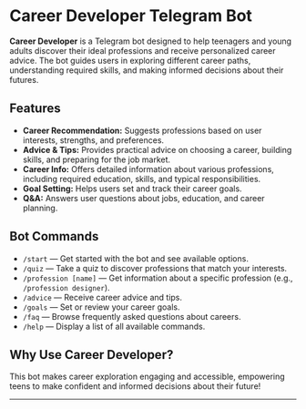 # Career Developer Telegram Bot

**Career Developer** is a Telegram bot designed to help teenagers and young adults discover their ideal professions and receive personalized career advice. The bot guides users in exploring different career paths, understanding required skills, and making informed decisions about their futures.

## Features

- **Career Recommendation:** Suggests professions based on user interests, strengths, and preferences.
- **Advice & Tips:** Provides practical advice on choosing a career, building skills, and preparing for the job market.
- **Career Info:** Offers detailed information about various professions, including required education, skills, and typical responsibilities.
- **Goal Setting:** Helps users set and track their career goals.
- **Q&A:** Answers user questions about jobs, education, and career planning.

## Bot Commands

- `/start` — Get started with the bot and see available options.
- `/quiz` — Take a quiz to discover professions that match your interests.
- `/profession [name]` — Get information about a specific profession (e.g., `/profession designer`).
- `/advice` — Receive career advice and tips.
- `/goals` — Set or review your career goals.
- `/faq` — Browse frequently asked questions about careers.
- `/help` — Display a list of all available commands.

## Why Use Career Developer?

This bot makes career exploration engaging and accessible, empowering teens to make confident and informed decisions about their future!

---
